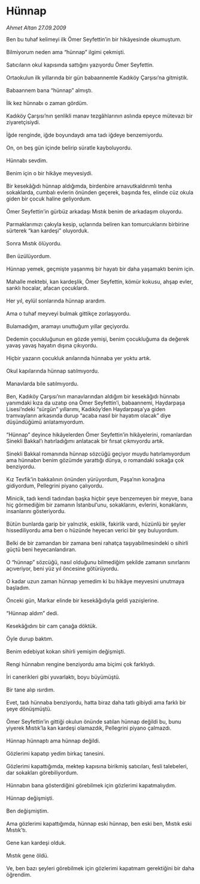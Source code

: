 # Hünnap

*Ahmet Altan 27.09.2009*

<div class="taraf_structure_2col_1zq">
<div class="margen_n">



 <p>Ben bu tuhaf kelimeyi ilk Ömer Seyfettin’in bir hikâyesinde okumuştum. <br/><br/>Bilmiyorum neden ama “hünnap” ilgimi çekmişti. <br/><br/>Satıcıların okul kapısında sattığını yazıyordu Ömer Seyfettin. <br/><br/>Ortaokulun ilk yıllarında bir gün babaannemle Kadıköy Çarşısı’na gitmiştik. <br/><br/>Babaannem bana “hünnap” almıştı. <br/><br/>İlk kez hünnabı o zaman gördüm. <br/><br/>Kadıköy Çarşısı’nın şenlikli manav tezgâhlarının aslında epeyce mütevazı bir ziyaretçisiydi. <br/><br/>İğde renginde, iğde boyundaydı ama tadı iğdeye benzemiyordu. <br/><br/>On, on beş gün içinde belirip süratle kayboluyordu. <br/><br/>Hünnabı sevdim. <br/><br/>Benim için o bir hikâye meyvesiydi. <br/><br/>Bir kesekâğıdı hünnap aldığımda, birdenbire arnavutkaldırımlı tenha sokaklarda, cumbalı evlerin önünden geçerek, başında fes, elinde cüz okula giden bir çocuk haline geliyordum. <br/><br/>Ömer Seyfettin’in gürbüz arkadaşı Mıstık benim de arkadaşım oluyordu. <br/><br/>Parmaklarımızı çakıyla kesip, uçlarında beliren kan tomurcuklarını birbirine sürterek “kan kardeşi” oluyorduk. <br/><br/>Sonra Mıstık ölüyordu. <br/><br/>Ben üzülüyordum. <br/><br/>Hünnap yemek, geçmişte yaşanmış bir hayatı bir daha yaşamaktı benim için. <br/><br/>Mahalle mektebi, kan kardeşlik, Ömer Seyfettin, kömür kokusu, ahşap evler, sarıklı hocalar, afacan çocuklardı. <br/><br/>Her yıl, eylül sonlarında hünnap arardım. <br/><br/>Ama o tuhaf meyveyi bulmak gittikçe zorlaşıyordu. <br/><br/>Bulamadığım, aramayı unuttuğum yıllar geçiyordu. <br/><br/>Dedemin çocukluğunun en gözde yemişi, benim çocukluğuma da değerek yavaş yavaş hayatın dışına çıkıyordu. <br/><br/>Hiçbir yazarın çocukluk anılarında hünnaba yer yoktu artık. <br/><br/>Okul kapılarında hünnap satılmıyordu. <br/><br/>Manavlarda bile satılmıyordu. <br/><br/>Ben, Kadıköy Çarşısı’nın manavlarından aldığım bir kesekâğıdı hünnabı yanımdaki kıza da uzatıp ona Ömer Seyfettin’i, babaannemi, Haydarpaşa Lisesi’ndeki “sürgün” yıllarımı, Kadıköy’den Haydarpaşa’ya giden tramvayların arkasında durup “acaba nasıl bir hayatım olacak” diye düşündüğümü anlatamıyordum. <br/><br/>“Hünnap” deyince hikâyelerden Ömer Seyfettin’in hikâyelerini, romanlardan Sinekli Bakkal’ı hatırladığımı anlatacak bir fırsat çıkmıyordu artık. <br/><br/>Sinekli Bakkal romanında hünnap sözcüğü geçiyor muydu hatırlamıyordum ama hünnabın benim gözümde yarattığı dünya, o romandaki sokağa çok benziyordu. <br/><br/>Kız Tevfik’in bakkalının önünden yürüyordum, Paşa’nın konağına gidiyordum, Pellegrini piyano çalıyordu. <br/><br/>Minicik, tadı kendi tadından başka hiçbir şeye benzemeyen bir meyve, bana hiç görmediğim bir zamanın İstanbul’unu, sokaklarını, evlerini, konaklarını, insanlarını gösteriyordu. <br/><br/>Bütün bunlarda garip bir yalnızlık, eskilik, fakirlik vardı, hüzünlü bir şeyler hissediliyordu ama ben o hüzünde heyecan verici bir şey buluyordum. <br/><br/>Belki de bir zamandan bir zamana beni rahatça taşıyabilmesindeki o sihirli güçtü beni heyecanlandıran. <br/><br/>O “hünnap” sözcüğü, nasıl olduğunu bilmediğim şekilde zamanın sınırlarını açıveriyor, beni yüz yıl öncesine götürüyordu. <br/><br/>O kadar uzun zaman hünnap yemedim ki bu hikâye meyvesini unutmaya başladım. <br/><br/>Önceki gün, Markar elinde bir kesekâğıdıyla geldi yazıişlerine. <br/><br/>“Hünnap aldım” dedi. <br/><br/>Kesekâğıdını bir cam çanağa döktük. <br/><br/>Öyle durup baktım. <br/><br/>Benim edebiyat kokan sihirli yemişim değişmişti. <br/><br/>Rengi hünnabın rengine benziyordu ama biçimi çok farklıydı. <br/><br/>İri canerikleri gibi yuvarlaktı, boyu büyümüştü. <br/><br/>Bir tane alıp ısırdım. <br/><br/>Evet, tadı hünnaba benziyordu, hatta biraz daha tatlı gibiydi ama farklı bir şeye dönüşmüştü. <br/><br/>Ömer Seyfettin’in gittiği okulun önünde satılan hünnap değildi bu, bunu yiyerek Mıstık’la kan kardeşi olamazdık, Pellegrini piyano çalmazdı. <br/><br/>Hünnap hünnaptı ama hünnap değildi. <br/><br/>Gözlerimi kapatıp yedim birkaç tanesini. <br/><br/>Gözlerimi kapattığımda, mektep kapısına birikmiş satıcıları, fesli talebeleri, dar sokakları görebiliyordum. <br/><br/>Hünnabın bana gösterdiğini görebilmek için gözlerimi kapatmalıydım. <br/><br/>Hünnap değişmişti. <br/><br/>Ben değişmiştim. <br/><br/>Ama gözlerimi kapattığımda, hünnap eski hünnap, ben eski ben, Mıstık eski Mıstık’tı. <br/><br/>Gene kan kardeşi olduk. <br/><br/>Mıstık gene öldü. <br/><br/>Ve, ben bazı şeyleri görebilmek için gözlerimi kapatmam gerektiğini bir daha öğrendim.</p>
<br/>
<br/>
<br/>



<br/>


<div id="taraf_not">
</div>

</div>


</div>
